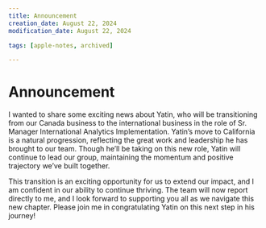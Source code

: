 ```yaml
---
title: Announcement
creation_date: August 22, 2024
modification_date: August 22, 2024

tags: [apple-notes, archived]

---
```



# Announcement 

I wanted to share some exciting news about Yatin, who will be transitioning from our Canada business to the international business in the role of Sr. Manager International Analytics Implementation. Yatin’s move to California is a natural progression, reflecting the great work and leadership he has brought to our team. Though he’ll be taking on this new role, Yatin will continue to lead our group, maintaining the momentum and positive trajectory we’ve built together.

This transition is an exciting opportunity for us to extend our impact, and I am confident in our ability to continue thriving. The team will now report directly to me, and I look forward to supporting you all as we navigate this new chapter. Please join me in congratulating Yatin on this next step in his journey!
